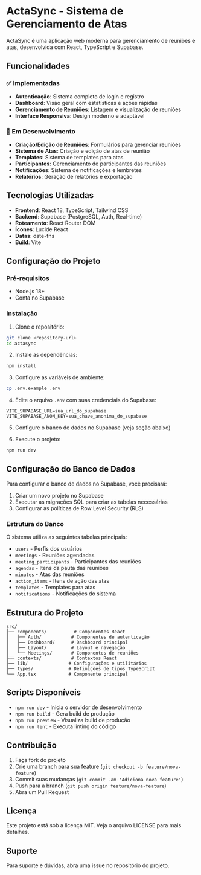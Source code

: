 # ActaSync - Sistema de Gerenciamento de Atas

ActaSync é uma aplicação web moderna para gerenciamento de reuniões e atas, desenvolvida com React, TypeScript e Supabase.

## Funcionalidades

### ✅ Implementadas
- **Autenticação**: Sistema completo de login e registro
- **Dashboard**: Visão geral com estatísticas e ações rápidas
- **Gerenciamento de Reuniões**: Listagem e visualização de reuniões
- **Interface Responsiva**: Design moderno e adaptável

### 🚧 Em Desenvolvimento
- **Criação/Edição de Reuniões**: Formulários para gerenciar reuniões
- **Sistema de Atas**: Criação e edição de atas de reunião
- **Templates**: Sistema de templates para atas
- **Participantes**: Gerenciamento de participantes das reuniões
- **Notificações**: Sistema de notificações e lembretes
- **Relatórios**: Geração de relatórios e exportação

## Tecnologias Utilizadas

- **Frontend**: React 18, TypeScript, Tailwind CSS
- **Backend**: Supabase (PostgreSQL, Auth, Real-time)
- **Roteamento**: React Router DOM
- **Ícones**: Lucide React
- **Datas**: date-fns
- **Build**: Vite

## Configuração do Projeto

### Pré-requisitos
- Node.js 18+
- Conta no Supabase

### Instalação

1. Clone o repositório:
```bash
git clone <repository-url>
cd actasync
```

2. Instale as dependências:
```bash
npm install
```

3. Configure as variáveis de ambiente:
```bash
cp .env.example .env
```

4. Edite o arquivo `.env` com suas credenciais do Supabase:
```env
VITE_SUPABASE_URL=sua_url_do_supabase
VITE_SUPABASE_ANON_KEY=sua_chave_anonima_do_supabase
```

5. Configure o banco de dados no Supabase (veja seção abaixo)

6. Execute o projeto:
```bash
npm run dev
```

## Configuração do Banco de Dados

Para configurar o banco de dados no Supabase, você precisará:

1. Criar um novo projeto no Supabase
2. Executar as migrações SQL para criar as tabelas necessárias
3. Configurar as políticas de Row Level Security (RLS)

### Estrutura do Banco

O sistema utiliza as seguintes tabelas principais:
- `users` - Perfis dos usuários
- `meetings` - Reuniões agendadas
- `meeting_participants` - Participantes das reuniões
- `agendas` - Itens da pauta das reuniões
- `minutes` - Atas das reuniões
- `action_items` - Itens de ação das atas
- `templates` - Templates para atas
- `notifications` - Notificações do sistema

## Estrutura do Projeto

```
src/
├── components/          # Componentes React
│   ├── Auth/           # Componentes de autenticação
│   ├── Dashboard/      # Dashboard principal
│   ├── Layout/         # Layout e navegação
│   └── Meetings/       # Componentes de reuniões
├── contexts/           # Contextos React
├── lib/               # Configurações e utilitários
├── types/             # Definições de tipos TypeScript
└── App.tsx            # Componente principal
```

## Scripts Disponíveis

- `npm run dev` - Inicia o servidor de desenvolvimento
- `npm run build` - Gera build de produção
- `npm run preview` - Visualiza build de produção
- `npm run lint` - Executa linting do código

## Contribuição

1. Faça fork do projeto
2. Crie uma branch para sua feature (`git checkout -b feature/nova-feature`)
3. Commit suas mudanças (`git commit -am 'Adiciona nova feature'`)
4. Push para a branch (`git push origin feature/nova-feature`)
5. Abra um Pull Request

## Licença

Este projeto está sob a licença MIT. Veja o arquivo LICENSE para mais detalhes.

## Suporte

Para suporte e dúvidas, abra uma issue no repositório do projeto.